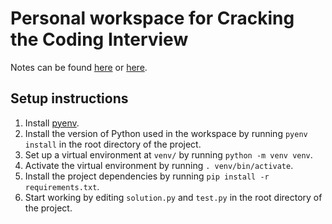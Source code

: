 # Personal workspace for Cracking the Coding Interview

Notes can be found [here](NOTES.md) or [here](https://gist.github.com/zwliew/bf2e2c8d8b1325dbfc51af54c00318ab).

## Setup instructions

1. Install [pyenv](https://github.com/pyenv/pyenv).
2. Install the version of Python used in the workspace by running `pyenv install` in the root directory of the project.
3. Set up a virtual environment at `venv/` by running `python -m venv venv`.
4. Activate the virtual environment by running `. venv/bin/activate`.
5. Install the project dependencies by running `pip install -r requirements.txt`.
6. Start working by editing `solution.py` and `test.py` in the root directory of the project.
